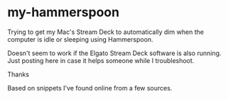 # my-hammerspoon

Trying to get my Mac's Stream Deck to automatically dim when the computer is idle or sleeping using Hammerspoon.  

Doesn't seem to work if the Elgato Stream Deck software is also running.  Just posting here in case it helps someone while I troubleshoot.

Thanks

Based on snippets I've found online from a few sources.  
